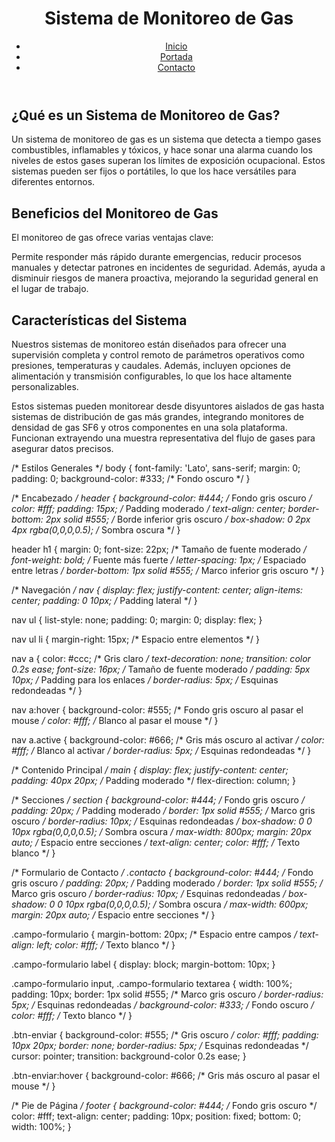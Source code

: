 <!DOCTYPE html>
<html lang="es">
<head>
    <meta charset="UTF-8">
    <meta name="viewport" content="width=device-width, initial-scale=1.0">
    <title>Página de Inicio</title>
    <link rel="stylesheet" type="text/css" href="C:\Users\PC02\Desktop\Nueva carpeta\.css"
</head>
<body>
    <header>
        <h1>Sistema de Monitoreo de Gas</h1>
        <nav>
            <ul>
                <li><a href="inicio.html" class="active">Inicio</a></li>
                <li><a href="portada.html">Portada</a></li>
                <li><a href="contacto.html">Contacto</a></li>
            </ul>
        </nav>
    </header>
    <main>
        <section class="descripcion">
            <h2>¿Qué es un Sistema de Monitoreo de Gas?</h2>
            <p>Un sistema de monitoreo de gas es un sistema que detecta a tiempo gases combustibles, inflamables y tóxicos, y hace sonar una alarma cuando los niveles de estos gases superan los límites de exposición ocupacional. Estos sistemas pueden ser fijos o portátiles, lo que los hace versátiles para diferentes entornos.</p>
        </section>
        <section class="beneficios">
            <h2>Beneficios del Monitoreo de Gas</h2>
            <p>El monitoreo de gas ofrece varias ventajas clave:</p>
            <p>Permite responder más rápido durante emergencias, reducir procesos manuales y detectar patrones en incidentes de seguridad. Además, ayuda a disminuir riesgos de manera proactiva, mejorando la seguridad general en el lugar de trabajo.</p>
        </section>
        <section class="caracteristicas">
            <h2>Características del Sistema</h2>
            <p>Nuestros sistemas de monitoreo están diseñados para ofrecer una supervisión completa y control remoto de parámetros operativos como presiones, temperaturas y caudales. Además, incluyen opciones de alimentación y transmisión configurables, lo que los hace altamente personalizables.</p>
            <p>Estos sistemas pueden monitorear desde disyuntores aislados de gas hasta sistemas de distribución de gas más grandes, integrando monitores de densidad de gas SF6 y otros componentes en una sola plataforma. Funcionan extrayendo una muestra representativa del flujo de gases para asegurar datos precisos.</p>
        </section>
        /* Estilos Generales */
body {
    font-family: 'Lato', sans-serif;
    margin: 0;
    padding: 0;
    background-color: #333; /* Fondo oscuro */
}

/* Encabezado */
header {
    background-color: #444; /* Fondo gris oscuro */
    color: #fff;
    padding: 15px; /* Padding moderado */
    text-align: center;
    border-bottom: 2px solid #555; /* Borde inferior gris oscuro */
    box-shadow: 0 2px 4px rgba(0,0,0,0.5); /* Sombra oscura */
}

header h1 {
    margin: 0;
    font-size: 22px; /* Tamaño de fuente moderado */
    font-weight: bold; /* Fuente más fuerte */
    letter-spacing: 1px; /* Espaciado entre letras */
    border-bottom: 1px solid #555; /* Marco inferior gris oscuro */
}

/* Navegación */
nav {
    display: flex;
    justify-content: center;
    align-items: center;
    padding: 0 10px; /* Padding lateral */
}

nav ul {
    list-style: none;
    padding: 0;
    margin: 0;
    display: flex;
}

nav ul li {
    margin-right: 15px; /* Espacio entre elementos */
}

nav a {
    color: #ccc; /* Gris claro */
    text-decoration: none;
    transition: color 0.2s ease;
    font-size: 16px; /* Tamaño de fuente moderado */
    padding: 5px 10px; /* Padding para los enlaces */
    border-radius: 5px; /* Esquinas redondeadas */
}

nav a:hover {
    background-color: #555; /* Fondo gris oscuro al pasar el mouse */
    color: #fff; /* Blanco al pasar el mouse */
}

nav a.active {
    background-color: #666; /* Gris más oscuro al activar */
    color: #fff; /* Blanco al activar */
    border-radius: 5px; /* Esquinas redondeadas */
}

/* Contenido Principal */
main {
    display: flex;
    justify-content: center;
    padding: 40px 20px; /* Padding moderado */
    flex-direction: column;
}

/* Secciones */
section {
    background-color: #444; /* Fondo gris oscuro */
    padding: 20px; /* Padding moderado */
    border: 1px solid #555; /* Marco gris oscuro */
    border-radius: 10px; /* Esquinas redondeadas */
    box-shadow: 0 0 10px rgba(0,0,0,0.5); /* Sombra oscura */
    max-width: 800px;
    margin: 20px auto; /* Espacio entre secciones */
    text-align: center;
    color: #fff; /* Texto blanco */
}

/* Formulario de Contacto */
.contacto {
    background-color: #444; /* Fondo gris oscuro */
    padding: 20px; /* Padding moderado */
    border: 1px solid #555; /* Marco gris oscuro */
    border-radius: 10px; /* Esquinas redondeadas */
    box-shadow: 0 0 10px rgba(0,0,0,0.5); /* Sombra oscura */
    max-width: 600px;
    margin: 20px auto; /* Espacio entre secciones */
}

.campo-formulario {
    margin-bottom: 20px; /* Espacio entre campos */
    text-align: left;
    color: #fff; /* Texto blanco */
}

.campo-formulario label {
    display: block;
    margin-bottom: 10px;
}

.campo-formulario input, .campo-formulario textarea {
    width: 100%;
    padding: 10px;
    border: 1px solid #555; /* Marco gris oscuro */
    border-radius: 5px; /* Esquinas redondeadas */
    background-color: #333; /* Fondo oscuro */
    color: #fff; /* Texto blanco */
}

.btn-enviar {
    background-color: #555; /* Gris oscuro */
    color: #fff;
    padding: 10px 20px;
    border: none;
    border-radius: 5px; /* Esquinas redondeadas */
    cursor: pointer;
    transition: background-color 0.2s ease;
}

.btn-enviar:hover {
    background-color: #666; /* Gris más oscuro al pasar el mouse */
}

/* Pie de Página */
footer {
    background-color: #444; /* Fondo gris oscuro */
    color: #fff;
    text-align: center;
    padding: 10px;
    position: fixed;
    bottom: 0;
    width: 100%;
}
